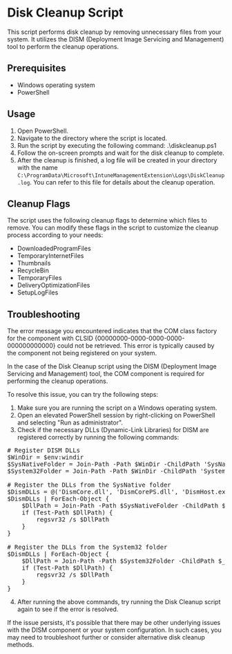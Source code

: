 # Disk Cleanup Script

This script performs disk cleanup by removing unnecessary files from your system. It utilizes the DISM (Deployment Image Servicing and Management) tool to perform the cleanup operations.

## Prerequisites

- Windows operating system
- PowerShell

## Usage

1. Open PowerShell.
2. Navigate to the directory where the script is located.
3. Run the script by executing the following command: .\diskcleanup.ps1
4. Follow the on-screen prompts and wait for the disk cleanup to complete.
5. After the cleanup is finished, a log file will be created in your directory with the name `C:\ProgramData\Microsoft\IntuneManagementExtension\Logs\DiskCleanup.log`. You can refer to this file for details about the cleanup operation.

## Cleanup Flags

The script uses the following cleanup flags to determine which files to remove. You can modify these flags in the script to customize the cleanup process according to your needs:

- DownloadedProgramFiles
- TemporaryInternetFiles
- Thumbnails
- RecycleBin
- TemporaryFiles
- DeliveryOptimizationFiles
- SetupLogFiles

## Troubleshooting

The error message you encountered indicates that the COM class factory for the component with CLSID {00000000-0000-0000-0000-000000000000} could not be retrieved. This error is typically caused by the component not being registered on your system.

In the case of the Disk Cleanup script using the DISM (Deployment Image Servicing and Management) tool, the COM component is required for performing the cleanup operations.

To resolve this issue, you can try the following steps:

1. Make sure you are running the script on a Windows operating system.
2. Open an elevated PowerShell session by right-clicking on PowerShell and selecting "Run as administrator".
3. Check if the necessary DLLs (Dynamic-Link Libraries) for DISM are registered correctly by running the following commands:
<pre>
# Register DISM DLLs
$WinDir = $env:windir
$SysNativeFolder = Join-Path -Path $WinDir -ChildPath 'SysNative'
$System32Folder = Join-Path -Path $WinDir -ChildPath 'System32'

# Register the DLLs from the SysNative folder
$DismDLLs = @('DismCore.dll', 'DismCorePS.dll', 'DismHost.exe', 'DismProv.dll')
$DismDLLs | ForEach-Object {
    $DllPath = Join-Path -Path $SysNativeFolder -ChildPath $_
    if (Test-Path $DllPath) {
        regsvr32 /s $DllPath
    }
}

# Register the DLLs from the System32 folder
$DismDLLs | ForEach-Object {
    $DllPath = Join-Path -Path $System32Folder -ChildPath $_
    if (Test-Path $DllPath) {
        regsvr32 /s $DllPath
    }
}
</pre>

4. After running the above commands, try running the Disk Cleanup script again to see if the error is resolved.

If the issue persists, it's possible that there may be other underlying issues with the DISM component or your system configuration. In such cases, you may need to troubleshoot further or consider alternative disk cleanup methods.